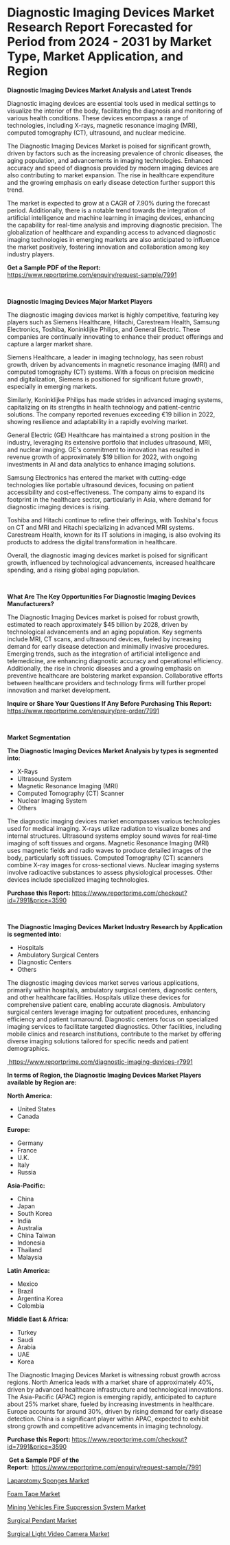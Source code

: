 <p><h1>Diagnostic Imaging Devices Market Research Report Forecasted for Period from 2024 -  2031 by Market Type, Market Application, and Region</h1></p><p><strong>Diagnostic Imaging Devices Market Analysis and Latest Trends</strong></p>
<p><p>Diagnostic imaging devices are essential tools used in medical settings to visualize the interior of the body, facilitating the diagnosis and monitoring of various health conditions. These devices encompass a range of technologies, including X-rays, magnetic resonance imaging (MRI), computed tomography (CT), ultrasound, and nuclear medicine. </p><p>The Diagnostic Imaging Devices Market is poised for significant growth, driven by factors such as the increasing prevalence of chronic diseases, the aging population, and advancements in imaging technologies. Enhanced accuracy and speed of diagnosis provided by modern imaging devices are also contributing to market expansion. The rise in healthcare expenditure and the growing emphasis on early disease detection further support this trend. </p><p>The market is expected to grow at a CAGR of 7.90% during the forecast period. Additionally, there is a notable trend towards the integration of artificial intelligence and machine learning in imaging devices, enhancing the capability for real-time analysis and improving diagnostic precision. The globalization of healthcare and expanding access to advanced diagnostic imaging technologies in emerging markets are also anticipated to influence the market positively, fostering innovation and collaboration among key industry players.</p></p>
<p><strong>Get a Sample PDF of the Report:&nbsp;</strong> <a href="https://www.reportprime.com/enquiry/request-sample/7991">https://www.reportprime.com/enquiry/request-sample/7991</a></p>
<p>&nbsp;</p>
<p><strong>Diagnostic Imaging Devices Major Market Players</strong></p>
<p><p>The diagnostic imaging devices market is highly competitive, featuring key players such as Siemens Healthcare, Hitachi, Carestream Health, Samsung Electronics, Toshiba, Koninklijke Philips, and General Electric. These companies are continually innovating to enhance their product offerings and capture a larger market share.</p><p>Siemens Healthcare, a leader in imaging technology, has seen robust growth, driven by advancements in magnetic resonance imaging (MRI) and computed tomography (CT) systems. With a focus on precision medicine and digitalization, Siemens is positioned for significant future growth, especially in emerging markets.</p><p>Similarly, Koninklijke Philips has made strides in advanced imaging systems, capitalizing on its strengths in health technology and patient-centric solutions. The company reported revenues exceeding €19 billion in 2022, showing resilience and adaptability in a rapidly evolving market.</p><p>General Electric (GE) Healthcare has maintained a strong position in the industry, leveraging its extensive portfolio that includes ultrasound, MRI, and nuclear imaging. GE's commitment to innovation has resulted in revenue growth of approximately $19 billion for 2022, with ongoing investments in AI and data analytics to enhance imaging solutions.</p><p>Samsung Electronics has entered the market with cutting-edge technologies like portable ultrasound devices, focusing on patient accessibility and cost-effectiveness. The company aims to expand its footprint in the healthcare sector, particularly in Asia, where demand for diagnostic imaging devices is rising.</p><p>Toshiba and Hitachi continue to refine their offerings, with Toshiba's focus on CT and MRI and Hitachi specializing in advanced MRI systems. Carestream Health, known for its IT solutions in imaging, is also evolving its products to address the digital transformation in healthcare.</p><p>Overall, the diagnostic imaging devices market is poised for significant growth, influenced by technological advancements, increased healthcare spending, and a rising global aging population.</p></p>
<p>&nbsp;</p>
<p><strong>What Are The Key Opportunities For Diagnostic Imaging Devices Manufacturers?</strong></p>
<p><p>The Diagnostic Imaging Devices market is poised for robust growth, estimated to reach approximately $45 billion by 2028, driven by technological advancements and an aging population. Key segments include MRI, CT scans, and ultrasound devices, fueled by increasing demand for early disease detection and minimally invasive procedures. Emerging trends, such as the integration of artificial intelligence and telemedicine, are enhancing diagnostic accuracy and operational efficiency. Additionally, the rise in chronic diseases and a growing emphasis on preventive healthcare are bolstering market expansion. Collaborative efforts between healthcare providers and technology firms will further propel innovation and market development.</p></p>
<p><strong>Inquire or Share Your Questions If Any Before Purchasing This Report:</strong> <a href="https://www.reportprime.com/enquiry/pre-order/7991">https://www.reportprime.com/enquiry/pre-order/7991</a></p>
<p>&nbsp;</p>
<p><strong>Market Segmentation</strong></p>
<p><strong>The Diagnostic Imaging Devices Market Analysis by types is segmented into:</strong></p>
<p><ul><li>X-Rays</li><li>Ultrasound System</li><li>Magnetic Resonance Imaging (MRI)</li><li>Computed Tomography (CT) Scanner</li><li>Nuclear Imaging System</li><li>Others</li></ul></p>
<p><p>The diagnostic imaging devices market encompasses various technologies used for medical imaging. X-rays utilize radiation to visualize bones and internal structures. Ultrasound systems employ sound waves for real-time imaging of soft tissues and organs. Magnetic Resonance Imaging (MRI) uses magnetic fields and radio waves to produce detailed images of the body, particularly soft tissues. Computed Tomography (CT) scanners combine X-ray images for cross-sectional views. Nuclear imaging systems involve radioactive substances to assess physiological processes. Other devices include specialized imaging technologies.</p></p>
<p><strong>Purchase this Report:&nbsp;</strong><a href="https://www.reportprime.com/checkout?id=7991&price=3590">https://www.reportprime.com/checkout?id=7991&price=3590</a></p>
<p>&nbsp;</p>
<p><strong>The Diagnostic Imaging Devices Market Industry Research by Application is segmented into:</strong></p>
<p><ul><li>Hospitals</li><li>Ambulatory Surgical Centers</li><li>Diagnostic Centers</li><li>Others</li></ul></p>
<p><p>The diagnostic imaging devices market serves various applications, primarily within hospitals, ambulatory surgical centers, diagnostic centers, and other healthcare facilities. Hospitals utilize these devices for comprehensive patient care, enabling accurate diagnosis. Ambulatory surgical centers leverage imaging for outpatient procedures, enhancing efficiency and patient turnaround. Diagnostic centers focus on specialized imaging services to facilitate targeted diagnostics. Other facilities, including mobile clinics and research institutions, contribute to the market by offering diverse imaging solutions tailored for specific needs and patient demographics.</p></p>
<p><a href="https://www.reportprime.com/diagnostic-imaging-devices-r7991">&nbsp;https://www.reportprime.com/diagnostic-imaging-devices-r7991</a></p>
<p><strong>In terms of Region, the Diagnostic Imaging Devices Market Players available by Region are:</strong></p>
<p>
    <p> <strong> North America: </strong>
        <ul>
            <li>United States</li>
            <li>Canada</li>
        </ul>
        </p> 
    <p> <strong> Europe: </strong>
        <ul>
            <li>Germany</li>
            <li>France</li>
            <li>U.K.</li>
            <li>Italy</li>
            <li>Russia</li>
        </ul>
        </p> 
    <p> <strong> Asia-Pacific: </strong>
        <ul>
            <li>China</li>
            <li>Japan</li>
            <li>South Korea</li>
            <li>India</li>
            <li>Australia</li>
            <li>China Taiwan</li>
            <li>Indonesia</li>
            <li>Thailand</li>
            <li>Malaysia</li>
        </ul>
        </p> 
    <p> <strong> Latin America: </strong>
        <ul>
            <li>Mexico</li>
            <li>Brazil</li>
            <li>Argentina Korea</li>
            <li>Colombia</li>
        </ul>
        </p> 
    <p> <strong> Middle East & Africa: </strong>
        <ul>
            <li>Turkey</li>
            <li>Saudi</li>
            <li>Arabia</li>
            <li>UAE</li>
            <li>Korea</li>
        </ul>
    </p>
    </p>
<p><p>The Diagnostic Imaging Devices Market is witnessing robust growth across regions. North America leads with a market share of approximately 40%, driven by advanced healthcare infrastructure and technological innovations. The Asia-Pacific (APAC) region is emerging rapidly, anticipated to capture about 25% market share, fueled by increasing investments in healthcare. Europe accounts for around 30%, driven by rising demand for early disease detection. China is a significant player within APAC, expected to exhibit strong growth and competitive advancements in imaging technology.</p></p>
<p><strong>Purchase this Report: </strong><a href="https://www.reportprime.com/checkout?id=7991&price=3590">https://www.reportprime.com/checkout?id=7991&price=3590</a></p>
<p>&nbsp;<strong>Get a Sample PDF of the Report:&nbsp;&nbsp;</strong><a href="https://www.reportprime.com/enquiry/request-sample/7991">https://www.reportprime.com/enquiry/request-sample/7991</a></p>
<p><strong></strong></p>
<p><p><a href="https://www.linkedin.com/pulse/global-laparotomy-sponges-market-trends-innovations-forward-looking-xylcf?trackingId=xMsrJ49eSu6HhrB%2FGDxs5A%3D%3D">Laparotomy Sponges Market</a></p><p><a href="https://www.linkedin.com/pulse/global-foam-tape-market-landscape-future-trends-strategic-taasc?trackingId=93rdDrR3SR2ueKS0XMWy4A%3D%3D">Foam Tape Market</a></p><p><a href="https://medium.com/@felipestehr/mining-vehicles-fire-suppression-system-market-global-market-share-and-ranking-overall-sales-c7a649a255a9">Mining Vehicles Fire Suppression System Market</a></p><p><a href="https://issuu.com/reportprime-2/docs/surgical-pendant-market-size-2030.p_733ab1261a2206">Surgical Pendant Market</a></p><p><a href="https://issuu.com/reportprime-2/docs/surgical-light-video-camera-market-_b7ddc4e2010969">Surgical Light Video Camera Market</a></p></p>